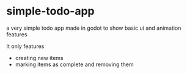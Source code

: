 # simple-todo-app
a very simple todo app made in godot to show basic ui and animation features

It only features
- creating new items
- marking items as complete and removing them
